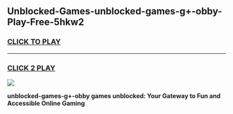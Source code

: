 
## Unblocked-Games-unblocked-games-g+-obby-Play-Free-5hkw2
<h3>
<a href="https://premium76.site?title=unblocked-games-g+-obby&ref=23A">CLICK TO PLAY</a></h3>
<hr>

<h3>
<a href="https://premium76.site?title=unblocked-games-g+-obby&ref=23A">CLICK 2 PLAY</a>
  
</h3>

<a href="https://premium76.site?title=unblocked-games-g+-obby&ref=23A"><img src="https://clearcache.store/games.png"></a>


**unblocked-games-g+-obby games unblocked: Your Gateway to Fun and Accessible Online Gaming**
